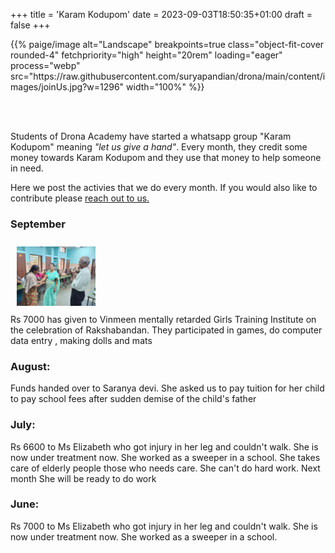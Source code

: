 +++
title = 'Karam Kodupom'
date = 2023-09-03T18:50:35+01:00
draft = false
+++

<p>{{% paige/image alt="Landscape" breakpoints=true class="object-fit-cover rounded-4" fetchpriority="high" height="20rem" loading="eager" process="webp" src="https://raw.githubusercontent.com/suryapandian/drona/main/content/images/joinUs.jpg?w=1296" width="100%" %}}</p>

</br>
</br>

Students of Drona Academy have started a whatsapp group "Karam Kodupom" meaning <i>"let us give a hand"</i>. Every month, they credit some money towards Karam Kodupom and they use that money to help someone in need. 

Here we post the activies that we do every month. If you would also like to contribute please <a href="/contact_us">reach out to us.</a>

### September
<img src="https://raw.githubusercontent.com/suryapandian/drona/main/content/images/2023_sept.jpeg" width="25%" height="25%" style="padding: 2%"></img>
</br>
Rs 7000 has given to Vinmeen mentally retarded Girls Training Institute on the celebration of Rakshabandan. They participated in games, do computer data entry , making dolls and mats 

### August: 

 Funds handed over to Saranya devi. She asked us to pay tuition for her child to pay school  fees after sudden demise of the child's father                 

### July: 

 Rs 6600 to Ms Elizabeth who got injury in her leg and couldn't walk. She is now under treatment now. She worked as a sweeper in a school. She takes care of elderly people those who needs care. She can't do hard work. Next month She will be ready to do work 

### June: 

 Rs 7000 to Ms Elizabeth who got injury in her leg and couldn't walk. She is now under treatment now. She worked as a sweeper in a school. 
